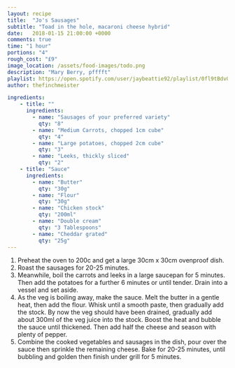 ```yaml
---
layout: recipe
title:  "Jo's Sausages"
subtitle: "Toad in the hole, macaroni cheese hybrid"
date:   2018-01-15 21:00:00 +0000
comments: true
time: "1 hour"
portions: "4"
rough_cost: "£9"
image_location: /assets/food-images/todo.png
description: "Mary Berry, pfffft"
playlist: https://open.spotify.com/user/jaybeattie92/playlist/0fl9tBdvQbObUre4IG8cXy
author: thefinchmeister

ingredients:
    - title: ""
      ingredients:
        - name: "Sausages of your preferred variety"
          qty: "8"
        - name: "Medium Carrots, chopped 1cm cube"
          qty: "4"
        - name: "Large potatoes, chopped 2cm cube"
          qty: "3"
        - name: "Leeks, thickly sliced"
          qty: "2"
    - title: "Sauce"
      ingredients:
        - name: "Butter"
          qty: "30g"
        - name: "Flour"
          qty: "30g"
        - name: "Chicken stock"
          qty: "200ml"
        - name: "Double cream"
          qty: "3 Tablespoons"
        - name: "Cheddar grated"
          qty: "25g"
---
```

1. Preheat the oven to 200c and get a large 30cm x 30cm ovenproof dish.
2. Roast the sausages for 20-25 minutes.
3. Meanwhile, boil the carrots and leeks in a large saucepan for 5 minutes.
Then add the potatoes for a further 6 minutes or until tender. 
Drain into a vessel and set aside.
4. As the veg is boiling away, make the sauce. Melt the butter in a gentle heat,
then add the flour. Whisk until a smooth paste, then gradually add the stock.
By now the veg should have been drained, gradually add about 300ml of the veg
juice into the stock. Boost the heat and bubble the sauce until thickened. Then add
half the cheese and season with plenty of pepper.
5. Combine the cooked vegetables and sausages in the dish, pour over the sauce then
sprinkle the remaining cheese. Bake for 20-25 minutes, until bubbling and golden
then finish under grill for 5 minutes.